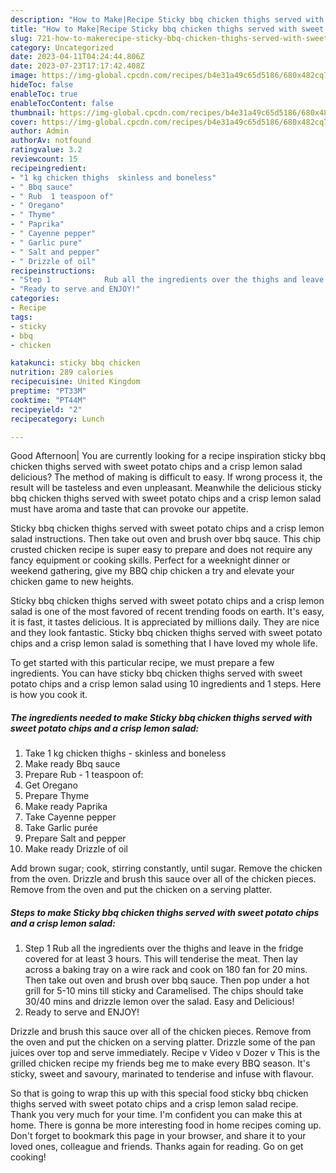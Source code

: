 ```yaml
---
description: "How to Make|Recipe Sticky bbq chicken thighs served with sweet potato chips and a crisp lemon salad {That is Simple"
title: "How to Make|Recipe Sticky bbq chicken thighs served with sweet potato chips and a crisp lemon salad {That is Simple"
slug: 721-how-to-makerecipe-sticky-bbq-chicken-thighs-served-with-sweet-potato-chips-and-a-crisp-lemon-salad-that-is-simple
category: Uncategorized
date: 2023-04-11T04:24:44.806Z
date: 2023-07-23T17:17:42.408Z
image: https://img-global.cpcdn.com/recipes/b4e31a49c65d5186/680x482cq70/sticky-bbq-chicken-thighs-served-with-sweet-potato-chips-and-a-crisp-lemon-salad-recipe-main-photo.jpg
hideToc: false
enableToc: true
enableTocContent: false
thumbnail: https://img-global.cpcdn.com/recipes/b4e31a49c65d5186/680x482cq70/sticky-bbq-chicken-thighs-served-with-sweet-potato-chips-and-a-crisp-lemon-salad-recipe-main-photo.jpg
cover: https://img-global.cpcdn.com/recipes/b4e31a49c65d5186/680x482cq70/sticky-bbq-chicken-thighs-served-with-sweet-potato-chips-and-a-crisp-lemon-salad-recipe-main-photo.jpg
author: Admin
authorAv: notfound
ratingvalue: 3.2
reviewcount: 15
recipeingredient:
- "1 kg chicken thighs  skinless and boneless"
- " Bbq sauce"
- " Rub  1 teaspoon of"
- " Oregano"
- " Thyme"
- " Paprika"
- " Cayenne pepper"
- " Garlic pure"
- " Salt and pepper"
- " Drizzle of oil"
recipeinstructions:
- "Step 1            Rub all the ingredients over the thighs and leave in the fridge covered for at least 3 hours. This will tenderise the meat. Then lay across a baking tray on a wire rack and cook on 180 fan for 20 mins. Then take out oven and brush over bbq sauce. Then pop under a hot grill for 5-10 mins till sticky and Caramelised. The chips should take 30/40 mins and drizzle lemon over the salad. Easy and Delicious!"
- "Ready to serve and ENJOY!"
categories:
- Recipe
tags:
- sticky
- bbq
- chicken

katakunci: sticky bbq chicken 
nutrition: 289 calories
recipecuisine: United Kingdom
preptime: "PT33M"
cooktime: "PT44M"
recipeyield: "2"
recipecategory: Lunch

---
```



Good Afternoon| You are currently looking for a recipe inspiration sticky bbq chicken thighs served with sweet potato chips and a crisp lemon salad delicious? The method of making is difficult to easy. If wrong process it, the result will be tasteless and even unpleasant. Meanwhile the delicious sticky bbq chicken thighs served with sweet potato chips and a crisp lemon salad must have aroma and taste that can provoke our appetite.





Sticky bbq chicken thighs served with sweet potato chips and a crisp lemon salad instructions. Then take out oven and brush over bbq sauce. This chip crusted chicken recipe is super easy to prepare and does not require any fancy equipment or cooking skills. Perfect for a weeknight dinner or weekend gathering, give my BBQ chip chicken a try and elevate your chicken game to new heights.

Sticky bbq chicken thighs served with sweet potato chips and a crisp lemon salad is one of the most favored of recent trending foods on earth. It's easy, it is fast, it tastes delicious. It is appreciated by millions daily. They are nice and they look fantastic. Sticky bbq chicken thighs served with sweet potato chips and a crisp lemon salad is something that I have loved my whole life.


To get started with this particular recipe, we must prepare a few ingredients. You can have sticky bbq chicken thighs served with sweet potato chips and a crisp lemon salad using 10 ingredients and 1 steps. Here is how you cook it.

<!--inarticleads1-->

##### The ingredients needed to make Sticky bbq chicken thighs served with sweet potato chips and a crisp lemon salad:

1. Take 1 kg chicken thighs - skinless and boneless
1. Make ready  Bbq sauce
1. Prepare  Rub - 1 teaspoon of:
1. Get  Oregano
1. Prepare  Thyme
1. Make ready  Paprika
1. Take  Cayenne pepper
1. Take  Garlic purée
1. Prepare  Salt and pepper
1. Make ready  Drizzle of oil


Add brown sugar; cook, stirring constantly, until sugar. Remove the chicken from the oven. Drizzle and brush this sauce over all of the chicken pieces. Remove from the oven and put the chicken on a serving platter. 

<!--inarticleads2-->

##### Steps to make Sticky bbq chicken thighs served with sweet potato chips and a crisp lemon salad:

1. Step 1            Rub all the ingredients over the thighs and leave in the fridge covered for at least 3 hours. This will tenderise the meat. Then lay across a baking tray on a wire rack and cook on 180 fan for 20 mins. Then take out oven and brush over bbq sauce. Then pop under a hot grill for 5-10 mins till sticky and Caramelised. The chips should take 30/40 mins and drizzle lemon over the salad. Easy and Delicious!
1. Ready to serve and ENJOY!

Drizzle and brush this sauce over all of the chicken pieces. Remove from the oven and put the chicken on a serving platter. Drizzle some of the pan juices over top and serve immediately. Recipe v Video v Dozer v This is the grilled chicken recipe my friends beg me to make every BBQ season. It&#39;s sticky, sweet and savoury, marinated to tenderise and infuse with flavour. 

So that is going to wrap this up with this special food sticky bbq chicken thighs served with sweet potato chips and a crisp lemon salad recipe. Thank you very much for your time. I'm confident you can make this at home. There is gonna be more interesting food in home recipes coming up. Don't forget to bookmark this page in your browser, and share it to your loved ones, colleague and friends. Thanks again for reading. Go on get cooking!
